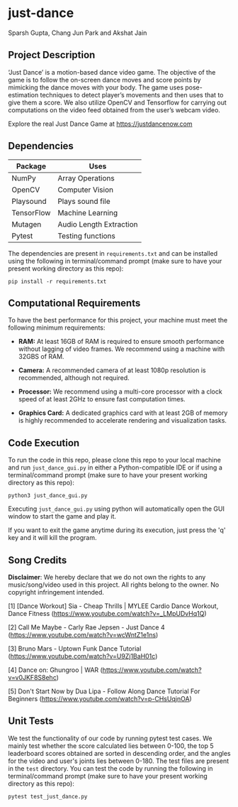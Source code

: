 # just-dance

Sparsh Gupta, Chang Jun Park and Akshat Jain

## Project Description

‘Just Dance’ is a motion-based dance video game. 
The objective of the game is to follow the on-screen dance moves and score points by mimicking the dance moves with your body. 
The game uses pose-estimation techniques to detect player’s movements and then uses that to give them a score. 
We also utilize OpenCV and Tensorflow for carrying out computations on the video feed obtained from the user’s webcam video. 

Explore the real Just Dance Game at https://justdancenow.com

## Dependencies

| Package    | Uses                    |
|------------|-------------------------|
| NumPy      | Array Operations        |
| OpenCV     | Computer Vision         |
| Playsound  | Plays sound file        |
| TensorFlow | Machine Learning        |
| Mutagen    | Audio Length Extraction |
| Pytest     | Testing functions       |


 The dependencies are present in `requirements.txt` and can be installed using the following in terminal/command prompt (make sure to have your present working directory as this repo):
 
 ```
 pip install -r requirements.txt
 ```


## Computational Requirements

To have the best performance for this project, your machine must meet the following minimum requirements:

- **RAM:** At least 16GB of RAM is required to ensure smooth performance without lagging of video frames. We recommend using a machine with 32GBS of RAM.

- **Camera:** A recommended camera of at least 1080p resolution is recommended, although not required.

- **Processor:** We recommend using a multi-core processor with a clock speed of at least 2GHz to ensure fast computation times.

- **Graphics Card:** A dedicated graphics card with at least 2GB of memory is highly recommended to accelerate rendering and visualization tasks.


## Code Execution

To run the code in this repo, please clone this repo to your local machine and run `just_dance_gui.py` in either a Python-compatible IDE or if using a terminal/command prompt (make sure to have your present working directory as this repo):

```
python3 just_dance_gui.py
```

Executing `just_dance_gui.py` using python will automatically open the GUI window to start the game and play it. 

If you want to exit the game anytime during its execution, just press the 'q' key and it will kill the program.


## Song Credits

**Disclaimer**: We hereby declare that we do not own the rights to any music/song/video used in this project.
All rights belong to the owner.
No copyright infringement intended.

[1] [Dance Workout] Sia - Cheap Thrills | MYLEE Cardio Dance Workout, Dance Fitness (https://www.youtube.com/watch?v=_LMpUDvHq1Q)

[2] Call Me Maybe - Carly Rae Jepsen - Just Dance 4 (https://www.youtube.com/watch?v=wcWntZ1e1ns)

[3] Bruno Mars - Uptown Funk Dance Tutorial (https://www.youtube.com/watch?v=U9Zj1BaH01c)

[4] Dance on: Ghungroo | WAR (https://www.youtube.com/watch?v=v0JKF8S8ehc)

[5] Don't Start Now by Dua Lipa - Follow Along Dance Tutorial For Beginners (https://www.youtube.com/watch?v=p-CHsUqjnOA)

## Unit Tests

We test the functionality of our code by running pytest test cases. 
We mainly test whether the score calculated lies between 0-100, the top 5 leaderboard scores obtained are sorted in descending order, and the angles for the video and user's joints lies between 0-180.
The test files are present in the `test` directory. You can test the code by running the following in terminal/command prompt (make sure to have your present working directory as this repo):

```
pytest test_just_dance.py
```
